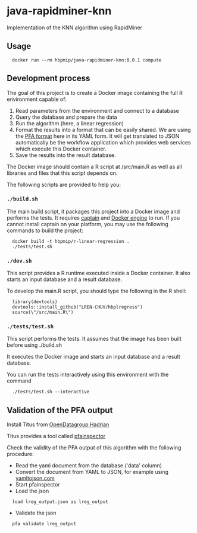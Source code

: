 # java-rapidminer-knn

Implementation of the KNN algorithm using RapidMiner

## Usage

```
  docker run --rm hbpmip/java-rapidminer-knn:0.0.1 compute

```

## Development process

The goal of this project is to create a Docker image containing the full R environment capable of:

1. Read parameters from the environment and connect to a database
2. Query the database and prepare the data
3. Run the algorithm (here, a linear regression)
4. Format the results into a format that can be easily shared. We are using the [PFA format](http://dmg.org/pfa/) here in its YAML form. It will get translated to JSON automatically be the workflow application which provides web services which execute this Docker container.
5. Save the results into the result database.

The Docker image should contain a R script at /src/main.R as well as all libraries and files that this script depends on.

The following scripts are provided to help you:

### `./build.sh`

The main build script, it packages this project into a Docker image and performs the tests.
It requires [captain](https://github.com/harbur/captain) and [Docker engine](https://www.docker.com/) to run. If you cannot install captain on your platform, you may use the following commands to build the project:

```
  docker build -t hbpmip/r-linear-regression .
  ./tests/test.sh
```

### `./dev.sh`

This script provides a R runtime executed inside a Docker container. It also starts an input database and a result database.

To develop the main.R script, you should type the following in the R shell:
```
  library(devtools)
  devtools::install_github("LREN-CHUV/hbplregress")
  source(\"/src/main.R\")
```

### `./tests/test.sh`

This script performs the tests. It assumes that the image has been built before using ./build.sh

It executes the Docker image and starts an input database and a result database.

You can run the tests interactively using this environment with the command

```
  ./tests/test.sh --interactive
```

## Validation of the PFA output

Install Titus from [OpenDatagroup Hadrian](https://github.com/opendatagroup/hadrian/wiki/Installation#case-4-you-want-to-install-titus-in-python)

Titus provides a tool called [pfainspector](https://github.com/opendatagroup/hadrian/wiki/Titus-pfainspector)

Check the validity of the PFA output of this algorithm with the following procedure:

* Read the yaml document from the database ('data' column)
* Convert the document from YAML to JSON, for example using [yamltojson.com](http://yamltojson.com)
* Start pfainspector
* Load the json
```
  load lreg_output.json as lreg_output
```
* Validate the json
```
  pfa validate lreg_output
```

